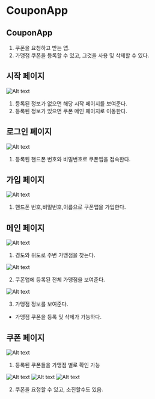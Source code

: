 # CouponApp

CouponApp
-------------
1. 쿠폰을 요청하고 받는 앱.
2. 가맹점 쿠폰을 등록할 수 있고, 그것을 사용 및 삭제할 수 있다.

시작 페이지
-------------
![Alt text](/readme_images/main.png)

1. 등록된 정보가 없으면 해당 시작 페이지를 보여준다.
2. 등록된 정보가 있으면 쿠폰 메인 페이지로 이동한다.

로그인 페이지
-------------
![Alt text](/readme_images/login.png)

1. 등록된 핸드폰 번호와 비밀번호로 쿠폰앱을 접속한다.

가입 페이지
-------------
![Alt text](/readme_images/signup.png)

1. 핸드폰 번호,비밀번호,이름으로 쿠폰앱을 가입한다.

메인 페이지
-------------
![Alt text](/readme_images/nearmerchant.png)

1. 경도와 위도로 주변 가맹점을 찾는다.

![Alt text](/readme_images/allmerchant.png)

2. 쿠폰앱에 등록된 전체 가맹점을 보여준다.

![Alt text](/readme_images/detailmerchant.png)

3. 가맹점 정보를 보여준다.
- 가맹점 쿠폰을 등록 및 삭제가 가능하다.


쿠폰 페이지
-------------
![Alt text](/readme_images/usercoupon.png)

1. 등록된 쿠폰들을 가맹점 별로 확인 가능

![Alt text](/readme_images/coupon1.png)
![Alt text](/readme_images/coupon2.png)
![Alt text](/readme_images/coupon3.png)

2. 쿠폰을 요청할 수 있고, 소진할수도 있음.